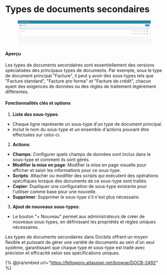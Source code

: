 # Types de documents secondaires

<figure><img src="../../../../.gitbook/assets/Bildschirmfoto 2024-05-08 um 08.54.08.png" alt=""><figcaption></figcaption></figure>

#### Aperçu

Les types de documents secondaires sont essentiellement des versions spécialisées des principaux types de documents. Par exemple, sous le type de document principal "Facture", il peut y avoir des sous-types tels que "Facture standard", "Facture pro forma" et "Facture de crédit", chacun ayant des exigences de données ou des règles de traitement légèrement différentes.

#### Fonctionnalités clés et options

1. **Liste des sous-types**:
* Chaque ligne représente un sous-type d'un type de document principal.
* Inclut le nom du sous-type et un ensemble d'actions pouvant être effectuées sur celui-ci.
2. **Actions**:
* **Champs**: Configurer quels champs de données sont inclus dans le sous-type et comment ils sont gérés.
* **Modifier la mise en page**: Modifier la mise en page visuelle pour afficher et saisir les informations pour ce sous-type.
* **Scripts**: Attacher ou modifier des scripts qui exécutent des opérations spécifiques lorsque des documents de ce sous-type sont traités.
* **Copier**: Dupliquer une configuration de sous-type existante pour l'utiliser comme base pour une nouvelle.
* **Supprimer**: Supprimer le sous-type s'il n'est plus nécessaire.
3. **Ajout de nouveaux sous-types**:
* Le bouton "+ Nouveau" permet aux administrateurs de créer de nouveaux sous-types, en définissant les propriétés et règles uniques nécessaires.

Les types de documents secondaires dans Docbits offrent un moyen flexible et puissant de gérer une variété de documents au sein d'un seul système, garantissant que chaque type et sous-type est traité avec précision et efficacité selon ses spécifications uniques.

{% @jira/embed url="https://fellowpro.atlassian.net/browse/DOCB-2492" %}
